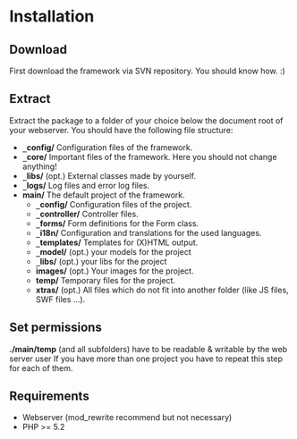# Installation #

## Download ##
First download the framework via SVN repository. You should know how. :)

## Extract ##
Extract the package to a folder of your choice below the document root of your webserver. You should have the following file structure:

  * **`_`config/** Configuration files of the framework.
  * **`_`core/** Important files of the framework. Here you should not change anything!
  * **`_`libs/** (opt.) External classes made by yourself.
  * **`_`logs/** Log files and error log files.
  * **main/** The default project of the framework.
    * **`_`config/** Configuration files of the project.
    * **`_`controller/** Controller files.
    * **`_`forms/** Form definitions for the Form class.
    * **`_`i18n/** Configuration and translations for the used languages.
    * **`_`templates/** Templates for (X)HTML output.
    * **`_`model/** (opt.) your models for the project
    * **`_`libs/** (opt.) your libs for the project
    * **images/** (opt.) Your images for the project.
    * **temp/** Temporary files for the project.
    * **xtras/** (opt.) All files which do not fit into another folder (like JS files, SWF files ...).

## Set permissions ##
**./main/temp** (and all subfolders) have to be readable & writable by the web server user
If you have more than one project you have to repeat this step for each of them.

## Requirements ##

  * Webserver (mod\_rewrite recommend but not necessary)
  * PHP >= 5.2